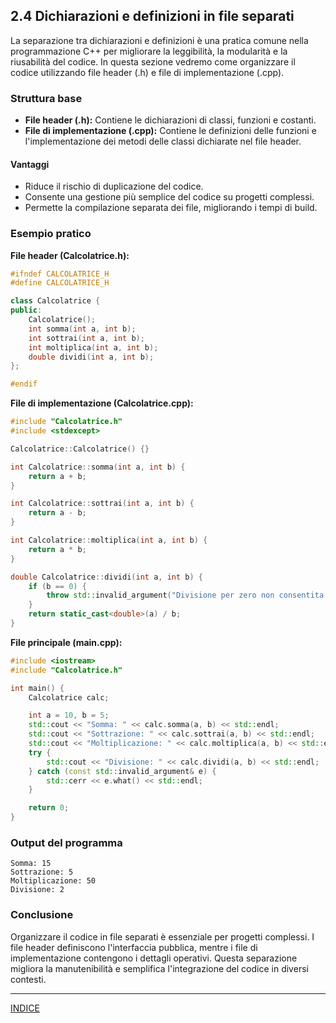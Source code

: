 ## 2.4 Dichiarazioni e definizioni in file separati

La separazione tra dichiarazioni e definizioni è una pratica comune nella programmazione C++ per migliorare la leggibilità, la modularità e la riusabilità del codice. In questa sezione vedremo come organizzare il codice utilizzando file header (.h) e file di implementazione (.cpp).

### Struttura base

- **File header (.h):** Contiene le dichiarazioni di classi, funzioni e costanti.
- **File di implementazione (.cpp):** Contiene le definizioni delle funzioni e l'implementazione dei metodi delle classi dichiarate nel file header.

#### Vantaggi
- Riduce il rischio di duplicazione del codice.
- Consente una gestione più semplice del codice su progetti complessi.
- Permette la compilazione separata dei file, migliorando i tempi di build.

### Esempio pratico

**File header (Calcolatrice.h):**

```cpp
#ifndef CALCOLATRICE_H
#define CALCOLATRICE_H

class Calcolatrice {
public:
    Calcolatrice();
    int somma(int a, int b);
    int sottrai(int a, int b);
    int moltiplica(int a, int b);
    double dividi(int a, int b);
};

#endif
```

**File di implementazione (Calcolatrice.cpp):**

```cpp
#include "Calcolatrice.h"
#include <stdexcept>

Calcolatrice::Calcolatrice() {}

int Calcolatrice::somma(int a, int b) {
    return a + b;
}

int Calcolatrice::sottrai(int a, int b) {
    return a - b;
}

int Calcolatrice::moltiplica(int a, int b) {
    return a * b;
}

double Calcolatrice::dividi(int a, int b) {
    if (b == 0) {
        throw std::invalid_argument("Divisione per zero non consentita.");
    }
    return static_cast<double>(a) / b;
}
```

**File principale (main.cpp):**

```cpp
#include <iostream>
#include "Calcolatrice.h"

int main() {
    Calcolatrice calc;

    int a = 10, b = 5;
    std::cout << "Somma: " << calc.somma(a, b) << std::endl;
    std::cout << "Sottrazione: " << calc.sottrai(a, b) << std::endl;
    std::cout << "Moltiplicazione: " << calc.moltiplica(a, b) << std::endl;
    try {
        std::cout << "Divisione: " << calc.dividi(a, b) << std::endl;
    } catch (const std::invalid_argument& e) {
        std::cerr << e.what() << std::endl;
    }

    return 0;
}
```

### Output del programma

```plaintext
Somma: 15
Sottrazione: 5
Moltiplicazione: 50
Divisione: 2
```

### Conclusione

Organizzare il codice in file separati è essenziale per progetti complessi. I file header definiscono l'interfaccia pubblica, mentre i file di implementazione contengono i dettagli operativi. Questa separazione migliora la manutenibilità e semplifica l'integrazione del codice in diversi contesti.


---
[INDICE](<README.md>)